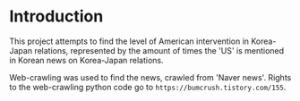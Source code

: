 # Introduction

This project attempts to find the level of American intervention in Korea-Japan relations, represented by the amount of times the 'US' is mentioned in Korean news on Korea-Japan relations. 

Web-crawling was used to find the news, crawled from 'Naver news'. Rights to the web-crawling python code go to `https://bumcrush.tistory.com/155`.